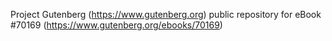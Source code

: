 Project Gutenberg (https://www.gutenberg.org) public repository for
eBook #70169 (https://www.gutenberg.org/ebooks/70169)
